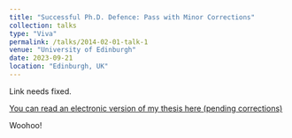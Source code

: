 ```yaml
---
title: "Successful Ph.D. Defence: Pass with Minor Corrections"
collection: talks
type: "Viva"
permalink: /talks/2014-02-01-talk-1
venue: "University of Edinburgh"
date: 2023-09-21
location: "Edinburgh, UK"
---
```


Link needs fixed.

[You can read an electronic version of my thesis here (pending corrections)](http://example2.com) 

Woohoo!
